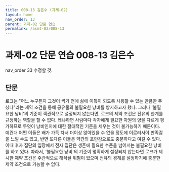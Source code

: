 ```yaml
---
title: 008-13 김은수 (과제-02)
layout: home
nav_order: 13
parent: 과제-02 단문 연습
permalink: /asmt-02/008-13
---
```


# 과제-02 단문 연습 008-13 김은수 

nav_order 33 수정할 것.

## 단문

로크는 "어느 누구든지 그것이 썩기 전에 삶에 이득이 되도록 사용할 수 있는 만큼만 주셨다"라는 제약 조건을 통해 공유물의 불필요한 낭비를 방지하고자 했다. 그러나 '불필요한 낭비'의 기준이 객관적으로 설정되지 않는다면, 로크의 제약 조건은 전유의 한계를 규정하는 역할을 할 수 없다. 왜냐하면 사람마다 각자에게 필요한 자원의 양을 다르게 평가하므로 무엇이 낭비인지에 대한 절대적인 기준을 세우는 것이 불가능하기 때문이다. 예컨대 어떤 이들은 배가 가득 차서 더이상 앉아있을 수 없을 정도에 이르러서야 만족감을 느낄 수도 있고, 반면 또다른 이들은 약간의 포만감으로도 충분하다고 여길 수 있다. 이때 후자 집단의 입장에서 전자 집단은 생존에 필요한 수준을 넘어서는 불필요한 낭비를 하고 있다. 따라서, '불필요한 낭비'의 기준이 명확하게 설정되지 않는다면 로크가 제시한 제약 조건은 주관적으로 해석될 위험이 있으며 전유의 경계를 설정하기에 충분한 제약 조건으로 기능할 수 없다.
